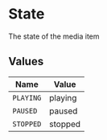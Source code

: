 # State

The state of the media item


## Values

| Name      | Value     |
| --------- | --------- |
| `PLAYING` | playing   |
| `PAUSED`  | paused    |
| `STOPPED` | stopped   |